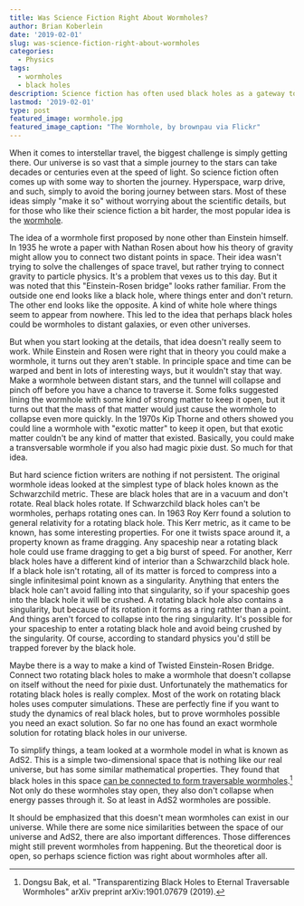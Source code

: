 ```yaml
---
title: Was Science Fiction Right About Wormholes?
author: Brian Koberlein
date: '2019-02-01'
slug: was-science-fiction-right-about-wormholes
categories:
  - Physics
tags:
  - wormholes
  - black holes
description: Science fiction has often used black holes as a gateway to distant realms, but what does the science say?
lastmod: '2019-02-01'
type: post
featured_image: wormhole.jpg
featured_image_caption: "The Wormhole, by brownpau via Flickr"
---
```


When it comes to interstellar travel, the biggest challenge is simply getting there. Our universe is so vast that a simple journey to the stars can take decades or centuries even at the speed of light. So science fiction often comes up with some way to shorten the journey. Hyperspace, warp drive, and such, simply to avoid the boring journey between stars. Most of these ideas simply "make it so" without worrying about the scientific details, but for those who like their science fiction a bit harder, the most popular idea is the [wormhole](https://briankoberlein.com/2014/05/01/still-alive/).

The idea of a wormhole first proposed by none other than Einstein himself. In 1935 he wrote a paper with Nathan Rosen about how his theory of gravity might allow you to connect two distant points in space. Their idea wasn't trying to solve the challenges of space travel, but rather trying to connect gravity to particle physics. It's a problem that vexes us to this day. But it was noted that this "Einstein-Rosen bridge" looks rather familiar. From the outside one end looks like a black hole, where things enter and don't return. The other end looks like the opposite. A kind of white hole where things seem to appear from nowhere. This led to the idea that perhaps black holes could be wormholes to distant galaxies, or even other universes.

But when you start looking at the details, that idea doesn't really seem to work. While Einstein and Rosen were right that in theory you could make a wormhole, it turns out they aren't stable. In principle space and time can be warped and bent in lots of interesting ways, but it wouldn't stay that way. Make a wormhole between distant stars, and the tunnel will collapse and pinch off before you have a chance to traverse it. Some folks suggested lining the wormhole with some kind of strong matter to keep it open, but it turns out that the mass of that matter would just cause the wormhole to collapse even more quickly. In the 1970s Kip Thorne and others showed you could line a wormhole with "exotic matter" to keep it open, but that exotic matter couldn't be any kind of matter that existed. Basically, you could make a transversable wormhole if you also had magic pixie dust. So much for that idea.

But hard science fiction writers are nothing if not persistent. The original wormhole ideas looked at the simplest type of black holes known as the Schwarzchild metric. These are black holes that are in a vacuum and don't rotate. Real black holes rotate. If Schwarzchild black holes can't be wormholes, perhaps rotating ones can. In 1963 Roy Kerr found a solution to general relativity for a rotating black hole. This Kerr metric, as it came to be known, has some interesting properties. For one it twists space around it, a property known as frame dragging. Any spaceship near a rotating black hole could use frame dragging to get a big burst of speed. For another, Kerr black holes have a different kind of interior than a Schwarzchild black hole. If a black hole isn't rotating, all of its matter is forced to compress into a single infinitesimal point known as a singularity. Anything that enters the black hole can't avoid falling into that singularity, so if your spaceship goes into the black hole it will be crushed. A rotating black hole also contains a singularity, but because of its rotation it forms as a ring rathter than a point. And things aren't forced to collapse into the ring singularity. It's possible for your spaceship to enter a rotating black hole and avoid being crushed by the singularity. Of course, according to standard physics you'd still be trapped forever by the black hole.

Maybe there is a way to make a kind of Twisted Einstein-Rosen Bridge. Connect two rotating black holes to make a wormhole that doesn't collapse on itself without the need for pixie dust. Unfortunately the mathematics for rotating black holes is really complex. Most of the work on rotating black holes uses computer simulations. These are perfectly fine if you want to study the dynamics of real black holes, but to prove wormholes possible you need an exact solution. So far no one has found an exact wormhole solution for rotating black holes in our universe.

To simplify things, a team looked at a wormhole model in what is known as AdS2. This is a simple two-dimensional space that is nothing like our real universe, but has some similar mathematical properties. They found that black holes in this space [can be connected to form traversable wormholes](https://arxiv.org/abs/1901.07679).[^1] Not only do these wormholes stay open, they also don't collapse when energy passes through it. So at least in AdS2 wormholes are possible.

It should be emphasized that this doesn't mean wormholes can exist in our universe. While there are some nice similarities between the space of our universe and AdS2, there are also important differences. Those differences might still prevent wormholes from happening. But the theoretical door is open, so perhaps science fiction was right about wormholes after all.

[^1]: Dongsu Bak, et al. "Transparentizing Black Holes to Eternal Traversable Wormholes" arXiv preprint arXiv:1901.07679 (2019).